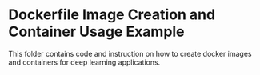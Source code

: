 # Dockerfile Image Creation and Container Usage Example

This folder contains code and instruction on how to create docker images and containers for deep learning applications.

